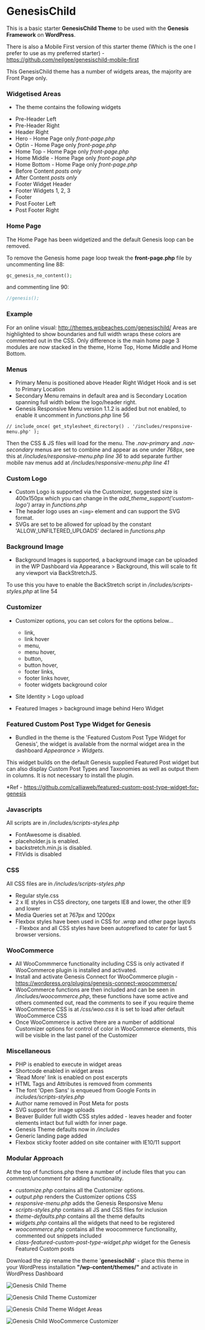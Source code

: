 # GenesisChild

This is a basic starter **GenesisChild Theme** to be used with the **Genesis Framework** on **WordPress**.

There is also a Mobile First version of this starter theme (Which is the one I prefer to use as my preferred starter) - https://github.com/neilgee/genesischild-mobile-first

This GenesisChild theme has a number of widgets areas, the majority are Front Page only.

### Widgetised Areas
- The theme contains the following widgets
* Pre-Header Left
* Pre-Header Right
* Header Right
* Hero - Home Page only *front-page.php*
* Optin - Home Page only *front-page.php*
* Home Top - Home Page only *front-page.php*
* Home Middle - Home Page only *front-page.php*
* Home Bottom - Home Page only *front-page.php*
* Before Content *posts only*
* After Content *posts only*
* Footer Widget Header
* Footer Widgets 1, 2, 3
* Footer
* Post Footer Left
* Post Footer Right

### Home Page
The Home Page has been widgetized and the default Genesis loop can be removed.


To remove the Genesis home page loop tweak the **front-page.php** file by uncommenting line 88:
```php
gc_genesis_no_content();
```

and commenting line 90:
```php
//genesis();
```

### Example
For an online visual:
http://themes.wpbeaches.com/genesischild/
Areas are highlighted to show boundaries and full width wraps these colors are commented out in the CSS.
Only difference is the main home page 3 modules are now stacked in the theme, Home Top, Home Middle and Home Bottom.

### Menus
- Primary Menu is positioned above Header Right Widget Hook and is set to Primary Location
- Secondary Menu remains in default area and is Secondary Location spanning full width below the logo/header right.
- Genesis Responsive Menu version 1.1.2 is added but not enabled, to enable it uncomment in *functions.php* line 56

```
// include_once( get_stylesheet_directory() . '/includes/responsive-menu.php' );
```
Then the CSS & JS files will load for the menu.
The *.nav-primary* and *.nav-secondary* menus are set to combine and appear as one under 768px, see this at */includes/responsive-menu.php line 36* to add separate further mobile nav menus add at */includes/responsive-menu.php line 41*

### Custom Logo
- Custom Logo is supported via the Customizer, suggested size is 400x150px which you can change in the *add_theme_support('custom-logo')* array in *functions.php*
- The header logo  uses an `<img>` element and can support the SVG format.
- SVGs are set to be allowed for upload by the constant 'ALLOW_UNFILTERED_UPLOADS' declared in *functions.php*

### Background Image
- Background Images is supported, a background image can be uploaded in the WP Dashboard via Appearance > Background, this will scale to fit any viewport via BackStretchJS.

To use this you have to enable the BackStretch script in */includes/scripts-styles.php* at line 54

### Customizer
- Customizer options, you can set colors for the options below...
  - link,
  - link hover
  - menu,
  - menu hover,
  - button,
  - button hover,
  - footer links,
  - footer links hover,
  - footer widgets background color

- Site Identity > Logo upload
- Featured Images > background image behind Hero Widget


### Featured Custom Post Type Widget for Genesis
- Bundled in the theme is the 'Featured Custom Post Type Widget for Genesis', the widget is available from the normal widget area in the dashboard *Appearance > Widgets*.

This widget builds on the default Genesis supplied Featured Post widget but can also display Custom Post Types and Taxonomies as well as output them in columns. It is not necessary to install the plugin.

*Ref - https://github.com/calliaweb/featured-custom-post-type-widget-for-genesis


### Javascripts
All scripts are in */includes/scripts-styles.php*
- FontAwesome is disabled.
- placeholder.js is enabled.
- backstretch.min.js is disabled.
- FItVids is disabled

### CSS
All CSS files are in */includes/scripts-styles.php*
- Regular style.css
- 2 x IE styles in CSS directory, one targets IE8 and lower, the other IE9 and lower
- Media Queries set at 767px and 1200px
- Flexbox styles have been used in CSS for *.wrap* and other page layouts - Flexbox and all CSS styles have been autoprefixed to cater for last 5 browser versions.

### WooCommerce
- All WooCommmerce functionality including CSS is only activated if WooCommerce plugin is installed and activated.
- Install and activate Genesis Connect for WooCommerce plugin - https://wordpress.org/plugins/genesis-connect-woocommerce/
- WooCommerce functions are then included and can be seen in */includes/woocommerce.php*, these functions have some active and others commented out, read the comments to see if you require theme
- WooCommerce CSS is at */css/woo.css* it is set to load after default WooCommerce CSS
- Once WooCommerce is active there are a number of additional Customizer options for control of color in WooCommerce elements, this will be visible in the last panel of the Customizer

### Miscellaneous
- PHP is enabled to execute in widget areas
- Shortcode enabled in widget areas
- 'Read More' link is enabled on post excerpts
- HTML Tags and Attributes is removed from comments
- The font 'Open Sans' is enqueued from Google Fonts in *includes/scripts-styles.php*
- Author name removed in Post Meta for posts
- SVG support for image uploads
- Beaver Builder full width CSS styles added - leaves header and footer elements intact but full width for inner page.
- Genesis Theme defaults now in */includes*
- Generic landing page added
- Flexbox sticky footer added on site container with IE10/11 support


### Modular Approach
At the top of functions.php there a number of include files that you can comment/uncomment for adding functionality.
- *customize.php* contains all the Customizer options.
- *output.php* renders the Customizer options CSS
- *responsive-menu.php* adds the Genesis Responsive Menu
- *scripts-styles.php* contains all JS and CSS files for inclusion
- *theme-defaults.php* contains all the theme defaults
- *widgets.php* contains all the widgets that need to be registered
- *woocommerce.php* contains all the woocommerce functionality, commented out snippets included
- *class-featured-custom-post-type-widget.php* widget for the Genesis Featured Custom posts


Download the zip rename the theme '**genesischild**' - place this theme in your WordPress installation **"/wp-content/themes/"** and activate in WordPress Dashboard

![Genesis Child Theme](https://wpbeaches.com/images/gc-screen1.png)

![Genesis Child Theme Customizer](https://wpbeaches.com/images/gc-customizer.png)

![Genesis Child Theme Widget Areas](https://wpbeaches.com/images/gc-screen-widgets.png)

![Genesis Child WooCommerce Customizer](https://wpbeaches.com/images/woocommerce-customizer.png)
